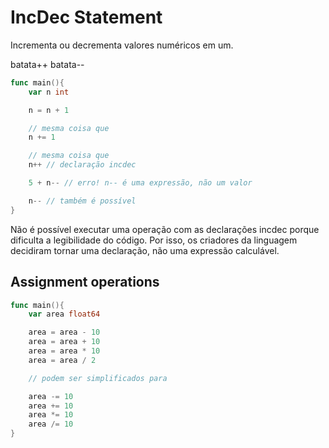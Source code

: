 # IncDec Statement

Incrementa ou decrementa valores numéricos em um.

batata++ batata--

```go
func main(){
    var n int

    n = n + 1

    // mesma coisa que
    n += 1

    // mesma coisa que
    n++ // declaração incdec

    5 + n-- // erro! n-- é uma expressão, não um valor

    n-- // também é possível
}
```

Não é possível executar uma operação com as declarações incdec porque dificulta a legibilidade do código. Por isso, os criadores da linguagem decidiram tornar uma declaração, não uma expressão calculável.

## Assignment operations

```go
func main(){
    var area float64

    area = area - 10
    area = area + 10
    area = area * 10
    area = area / 2

    // podem ser simplificados para

    area -= 10
    area += 10
    area *= 10
    area /= 10
}
```

